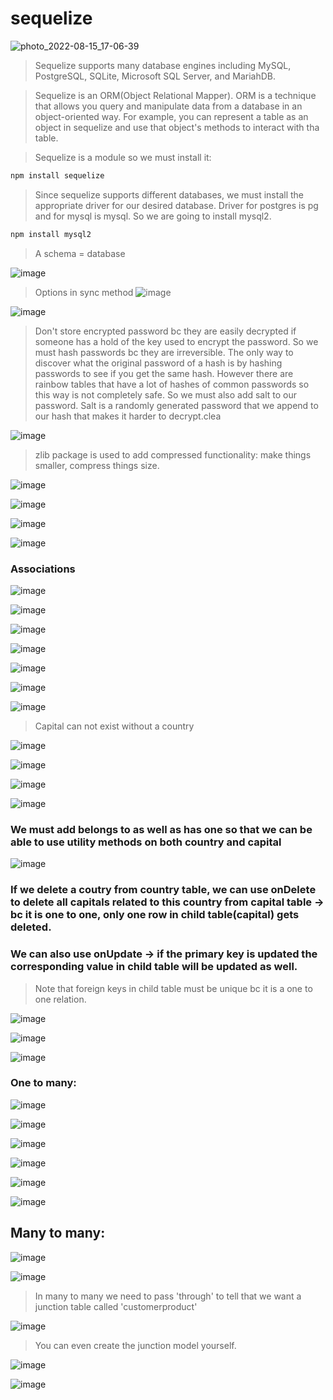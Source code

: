 # sequelize

![photo_2022-08-15_17-06-39](https://user-images.githubusercontent.com/81822434/184636125-18f57215-4f9e-4475-836b-587fbe961e85.jpg)

> Sequelize supports many database engines including MySQL, PostgreSQL, SQLite, Microsoft SQL Server, and MariahDB.

> Sequelize is an ORM(Object Relational Mapper).
> ORM is a technique that allows you query and manipulate data from a database in an object-oriented way. For example, you can represent a table as an object in sequelize and use that object's methods to interact with tha table.

> Sequelize is a module so we must install it:
```bash
npm install sequelize
```
> Since sequelize supports different databases, we must install the appropriate driver for our desired database. Driver for postgres is pg and for mysql is mysql. So we are going to install mysql2.
```bash 
npm install mysql2
```

> A schema = database

![image](https://user-images.githubusercontent.com/81822434/184667487-130714b4-6011-43e9-a553-ca588e302ef7.png)
> Options in sync method
![image](https://user-images.githubusercontent.com/81822434/184940641-6a3122df-5520-4773-99bc-a1d13ecdaf24.png)

![image](https://user-images.githubusercontent.com/81822434/185436439-47d227f4-10bb-4313-8b2d-2f6a775adfdc.png)

> Don't store encrypted password bc they are easily decrypted if someone has a hold of the key used to encrypt the password. So we must hash passwords bc they are irreversible. The only way to discover what the original password of a hash is by hashing passwords to see if you get the same hash. However there are rainbow tables that have a lot of hashes of common passwords so this way is not completely safe. So we must also add salt to our password. Salt is a randomly generated password that we append to our hash that makes it harder to decrypt.clea

![image](https://user-images.githubusercontent.com/81822434/187032351-164717f9-43ed-4488-b568-cfa55d9fede0.png)

> zlib package is used to add compressed functionality: make things smaller, compress things size.

![image](https://user-images.githubusercontent.com/81822434/187033656-0e66efc8-7a65-4844-8098-b8cdd75a3ee1.png)

![image](https://user-images.githubusercontent.com/81822434/187053145-0ac456f4-b079-4116-ac3a-a7d483d42484.png)

![image](https://user-images.githubusercontent.com/81822434/188166408-bcea70d9-e7e7-4691-b3bf-90533a8131d4.png)

![image](https://user-images.githubusercontent.com/81822434/188166470-d6595e65-7c2b-4da3-8cf2-ad3e78a29c08.png)

### Associations
![image](https://user-images.githubusercontent.com/81822434/190729782-71b4de29-876e-4e46-870e-86e1afd6ef5d.png)

![image](https://user-images.githubusercontent.com/81822434/190730612-28e2dbff-3551-42fb-aa0d-d4b3e73d48b9.png)

![image](https://user-images.githubusercontent.com/81822434/190731286-8d2b2a49-dd61-4bfc-beda-8ab250486e5e.png)

![image](https://user-images.githubusercontent.com/81822434/190820220-34ede687-9ca3-4b89-8340-2fc23dca3ce4.png)


![image](https://user-images.githubusercontent.com/81822434/190732469-2eb4468d-1e63-4c16-a17e-d581a98930c3.png)

![image](https://user-images.githubusercontent.com/81822434/190801267-41cc2777-8901-43a5-9342-f8b2fe749b71.png)

![image](https://user-images.githubusercontent.com/81822434/190801475-b414f6ff-0251-4a74-9272-000536ffe9db.png)


> Capital can not exist without a country

![image](https://user-images.githubusercontent.com/81822434/190828832-b3552c60-3c26-445f-a4a2-cbd9a882fe08.png)

![image](https://user-images.githubusercontent.com/81822434/190829264-4b220ca9-966d-47f0-a3e0-46901beba9b1.png)

![image](https://user-images.githubusercontent.com/81822434/190829409-01bf64d1-cad3-4970-b76e-214dec28f70c.png)

![image](https://user-images.githubusercontent.com/81822434/190829427-6fe32e82-8f43-41bf-86cc-b6ea09eb951b.png)

### We must add belongs to as well as has one so that we can  be able to use utility methods on both country and capital

![image](https://user-images.githubusercontent.com/81822434/190829829-8472932d-3c72-4eda-a79b-ca3b96673bfe.png)

### If we delete a coutry from country table, we can use onDelete to delete all capitals related to this country from capital table -> bc it is one to one, only one row in child table(capital) gets deleted.

### We can also use onUpdate -> if the primary key is updated the corresponding value in child table will be updated as well.

> Note that foreign keys in child table must be unique bc it is a one to one relation.

![image](https://user-images.githubusercontent.com/81822434/190831927-b8c55206-01c6-4eee-a708-60cf2a36b515.png)

![image](https://user-images.githubusercontent.com/81822434/190832040-61b56ae3-89e7-4883-ab18-b91b07081a01.png)

![image](https://user-images.githubusercontent.com/81822434/190855518-8d1b1a2b-538b-4344-9ada-d4d88a722fbf.png)


### One to many:
![image](https://user-images.githubusercontent.com/81822434/190855566-5a53ba25-bf71-48b8-b86d-2e318d750e69.png)

![image](https://user-images.githubusercontent.com/81822434/190855597-2ad26149-dc43-44c9-aa52-ee97938f64d8.png)

![image](https://user-images.githubusercontent.com/81822434/190856386-ee0702b9-b33a-4747-be43-f56923e08325.png)

![image](https://user-images.githubusercontent.com/81822434/190856433-f26160a7-9601-4a0b-ba77-8e1db06dc103.png)

![image](https://user-images.githubusercontent.com/81822434/190856522-bbb1217b-0b71-4ef7-890e-47c385fa5123.png)

![image](https://user-images.githubusercontent.com/81822434/190856730-39218975-2855-4ea8-91ec-8fe351cc2087.png)


## Many to many:

![image](https://user-images.githubusercontent.com/81822434/190856821-4f2976b3-3bbc-4916-8251-7b099b505717.png)

![image](https://user-images.githubusercontent.com/81822434/190856844-bc82eb9d-a660-44c2-b6a3-ddd82a3e0e6c.png)

> In many to many we need to pass 'through' to tell that we want a junction table called 'customerproduct'

![image](https://user-images.githubusercontent.com/81822434/190857032-c7896c39-61cf-4a88-ba87-62737dd60284.png)


> You can even create the junction model yourself.


![image](https://user-images.githubusercontent.com/81822434/190882549-3a08dfee-9ada-463b-902b-93ab319fa839.png)


![image](https://user-images.githubusercontent.com/81822434/190882532-79725fa6-46c0-447b-a749-a4a1ccd8803a.png)
